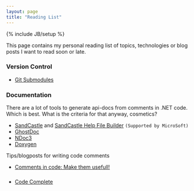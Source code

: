 ```yaml
---
layout: page
title: "Reading List"
---
```

{% include JB/setup %}

This page contains my personal reading list of topics, technologies or blog posts I want to read soon or late.

### Version Control
- [Git Submodules](http://help.github.com/submodules/)

### Documentation

There are a lot of tools to generate api-docs from comments in .NET code. Which is best. What is the criteria for that anyway, cosmetics? 

- [SandCastle](http://sandcastle.codeplex.com/) and [SandCastle Help File Builder](http://shfb.codeplex.com/) `(Supported by MicroSoft)`
- [GhostDoc](http://submain.com/products/ghostdoc.aspx)
- [NDoc3](http://sourceforge.net/projects/ndoc3/)
- [Doxygen](http://www.stack.nl/~dimitri/doxygen/)

Tips/blogposts for writing code comments

- [Comments in code: Make them usefull!](http://www.mellekoning.nl/index.php/2009/03/16/comments-in-code-make-them-usefull/)

###

- [Code Complete](http://www.amazon.com/gp/product/0735619670?ie=UTF8&tag=martinfowlerc-20&linkCode=as2&camp=1789&creative=9325&creativeASIN=0735619670)